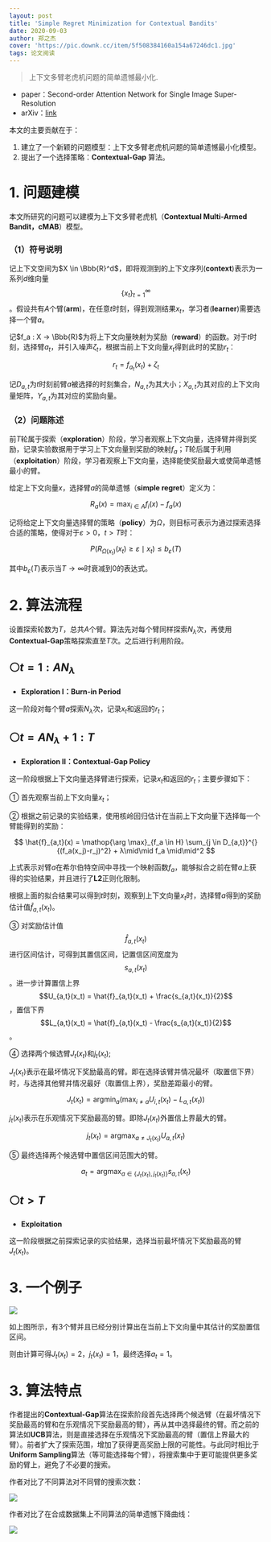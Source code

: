 ```yaml
---
layout: post
title: 'Simple Regret Minimization for Contextual Bandits'
date: 2020-09-03
author: 郑之杰
cover: 'https://pic.downk.cc/item/5f508384160a154a67246dc1.jpg'
tags: 论文阅读
---
```


> 上下文多臂老虎机问题的简单遗憾最小化.

- paper：Second-order Attention Network for Single Image Super-Resolution
- arXiv：[link](https://arxiv.org/abs/1810.07371?context=cs)

本文的主要贡献在于：
1. 建立了一个新颖的问题模型：上下文多臂老虎机问题的简单遗憾最小化模型。
2. 提出了一个选择策略：**Contextual-Gap** 算法。

# 1. 问题建模
本文所研究的问题可以建模为上下文多臂老虎机（**Contextual Multi-Armed Bandit，cMAB**）模型。

### （1）符号说明
记上下文空间为$X \in \Bbb{R}^d$，即将观测到的上下文序列(**context**)表示为一系列$d$维向量$$\{x_t\}^∞_{t=1}$$。假设共有$A$个臂(**arm**)，在任意$t$时刻，得到观测结果$x_t$，学习者(**learner**)需要选择一个臂$a$。

记$f_a : X → \Bbb{R}$为将上下文向量映射为奖励（**reward**）的函数。对于$t$时刻，选择臂$a_t$，并引入噪声$ζ_t$，根据当前上下文向量$x_t$得到此时的奖励$r_t$：

$$ r_t = f_{a_t}(x_t) + ζ_t $$

记$D_{a,t}$为$t$时刻前臂$a$被选择的时刻集合，$N_{a,t}$为其大小；$X_{a,t}$为其对应的上下文向量矩阵，$Y_{a,t}$为其对应的奖励向量。

### （2）问题陈述
前$T$轮属于探索（**exploration**）阶段，学习者观察上下文向量，选择臂并得到奖励，记录实验数据用于学习上下文向量到奖励的映射$f_a$；$T$轮后属于利用（**exploitation**）阶段，学习者观察上下文向量，选择能使奖励最大或使简单遗憾最小的臂。

给定上下文向量$x$，选择臂$a$的简单遗憾（**simple regret**）定义为：

$$ R_a(x) = \mathop{\max}_{i \in A} f_i(x) - f_a(x) $$

记将给定上下文向量选择臂的策略（**policy**）为$Ω$，则目标可表示为通过探索选择合适的策略，使得对于$ε>0$，$t>T$时：

$$ P(R_{Ω(x_t)}(x_t) ≥ ε \mid x_t) ≤ b_ε(T) $$

其中$b_ε(T)$表示当$T→∞$时衰减到$0$的表达式。

# 2. 算法流程
设置探索轮数为$T$，总共$A$个臂。算法先对每个臂同样探索$N_λ$次，再使用**Contextual-Gap**策略探索直至$T$次。之后进行利用阶段。

## ⚪$t = 1:AN_λ$
- **Exploration I：Burn-in Period**

这一阶段对每个臂$a$探索$N_λ$次，记录$x_t$和返回的$r_t$；

## ⚪$t = AN_λ+1:T$
- **Exploration II：Contextual-Gap Policy**

这一阶段根据上下文向量选择臂进行探索，记录$x_t$和返回的$r_t$；主要步骤如下：

① 首先观察当前上下文向量$x_t$；

② 根据之前记录的实验结果，使用核岭回归估计在当前上下文向量下选择每一个臂能得到的奖励：

$$ \hat{f}_{a,t}(x) = \mathop{\arg \max}_{f_a \in H} \sum_{j \in D_{a,t}}^{} {(f_a(x_j)-r_j)^2} + λ\mid\mid f_a \mid\mid^2 $$

上式表示对臂$a$在希尔伯特空间中寻找一个映射函数$f_a$，能够拟合之前在臂$a$上获得的实验结果，并且进行了**L2**正则化限制。

根据上面的拟合结果可以得到$t$时刻，观察到上下文向量$x_t$时，选择臂$a$得到的奖励估计值$\hat{f}_{a,t}(x_t)$。

③ 对奖励估计值$$\hat{f}_{a,t}(x_t)$$进行区间估计，可得到其置信区间，记置信区间宽度为$$s_{a,t}(x_t)$$。进一步计算置信上界$$U_{a,t}(x_t) = \hat{f}_{a,t}(x_t) + \frac{s_{a,t}(x_t)}{2}$$，置信下界$$L_{a,t}(x_t) = \hat{f}_{a,t}(x_t) - \frac{s_{a,t}(x_t)}{2}$$。

④ 选择两个候选臂$J_t(x_t)$和$j_t(x_t)$;

$J_t(x_t)$表示在最坏情况下奖励最高的臂。即在选择该臂并情况最坏（取置信下界）时，与选择其他臂并情况最好（取置信上界），奖励差距最小的臂。

$$ J_t(x_t) = \mathop{\arg \min}_{a} (\mathop{\max}_{i≠a} U_{i,t}(x_t) - L_{a,t}(x_t))  $$

$j_t(x_t)$表示在乐观情况下奖励最高的臂。即除$J_t(x_t)$外置信上界最大的臂。

$$ j_t(x_t) = \mathop{\arg \max}_{a≠J_t(x_t)} U_{a,t}(x_t)  $$

⑤ 最终选择两个候选臂中置信区间范围大的臂。

$$ a_t = \mathop{\arg \max}_{a \in \{J_t(x_t),j_t(x_t)\}} s_{a,t}(x_t)  $$


## ⚪$t > T$
- **Exploitation**

这一阶段根据之前探索记录的实验结果，选择当前最坏情况下奖励最高的臂$J_t(x_t)$。

# 3. 一个例子

![](https://pic.downk.cc/item/5f509fae160a154a672b53d6.jpg)

如上图所示，有$3$个臂并且已经分别计算出在当前上下文向量中其估计的奖励置信区间。

则由计算可得$J_t(x_t)=2$，$j_t(x_t)=1$，最终选择$a_t=1$。

# 3. 算法特点
作者提出的**Contextual-Gap**算法在探索阶段首先选择两个候选臂（在最坏情况下奖励最高的臂和在乐观情况下奖励最高的臂），再从其中选择最终的臂。而之前的算法如**UCB**算法，则是直接选择在乐观情况下奖励最高的臂（置信上界最大的臂）。前者扩大了探索范围，增加了获得更高奖励上限的可能性。与此同时相比于**Uniform Sampling**算法（等可能选择每个臂），将搜索集中于更可能提供更多奖励的臂上，避免了不必要的搜索。

作者对比了不同算法对不同臂的搜索次数：

![](https://pic.downk.cc/item/5f50aebd160a154a672f2df9.jpg)

作者对比了在合成数据集上不同算法的简单遗憾下降曲线：

![](https://pic.downk.cc/item/5f50af0e160a154a672f4009.jpg)